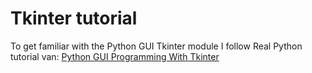 # Tkinter tutorial

To get familiar with the Python GUI Tkinter module I follow Real Python tutorial van: [Python GUI Programming With Tkinter](https://realpython.com/python-gui-tkinter/)